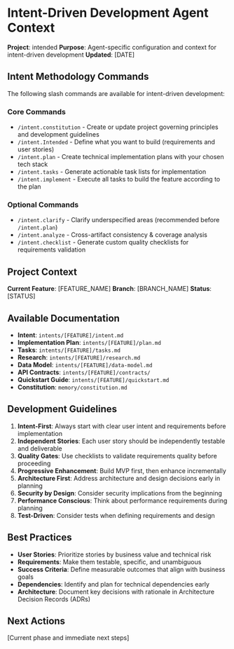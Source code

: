 # Intent-Driven Development Agent Context

**Project**: intended
**Purpose**: Agent-specific configuration and context for intent-driven development
**Updated**: [DATE]

## Intent Methodology Commands

The following slash commands are available for intent-driven development:

### Core Commands

- `/intent.constitution` - Create or update project governing principles and development guidelines
- `/intent.Intended` - Define what you want to build (requirements and user stories)
- `/intent.plan` - Create technical implementation plans with your chosen tech stack
- `/intent.tasks` - Generate actionable task lists for implementation
- `/intent.implement` - Execute all tasks to build the feature according to the plan

### Optional Commands

- `/intent.clarify` - Clarify underspecified areas (recommended before `/intent.plan`)
- `/intent.analyze` - Cross-artifact consistency & coverage analysis
- `/intent.checklist` - Generate custom quality checklists for requirements validation

## Project Context

**Current Feature**: [FEATURE_NAME]
**Branch**: [BRANCH_NAME]
**Status**: [STATUS]

## Available Documentation

- **Intent**: `intents/[FEATURE]/intent.md`
- **Implementation Plan**: `intents/[FEATURE]/plan.md`
- **Tasks**: `intents/[FEATURE]/tasks.md`
- **Research**: `intents/[FEATURE]/research.md`
- **Data Model**: `intents/[FEATURE]/data-model.md`
- **API Contracts**: `intents/[FEATURE]/contracts/`
- **Quickstart Guide**: `intents/[FEATURE]/quickstart.md`
- **Constitution**: `memory/constitution.md`

## Development Guidelines

1. **Intent-First**: Always start with clear user intent and requirements before implementation
2. **Independent Stories**: Each user story should be independently testable and deliverable
3. **Quality Gates**: Use checklists to validate requirements quality before proceeding
4. **Progressive Enhancement**: Build MVP first, then enhance incrementally
5. **Architecture First**: Address architecture and design decisions early in planning
6. **Security by Design**: Consider security implications from the beginning
7. **Performance Conscious**: Think about performance requirements during planning
8. **Test-Driven**: Consider tests when defining requirements and design

## Best Practices

- **User Stories**: Prioritize stories by business value and technical risk
- **Requirements**: Make them testable, specific, and unambiguous
- **Success Criteria**: Define measurable outcomes that align with business goals
- **Dependencies**: Identify and plan for technical dependencies early
- **Architecture**: Document key decisions with rationale in Architecture Decision Records (ADRs)

## Next Actions

[Current phase and immediate next steps]
